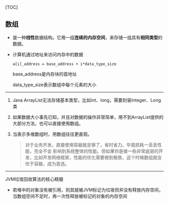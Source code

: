 [TOC]

## 数组

* 是一种**线性**数据结构。它用一组**连续的内存空间**，来存储一组具有**相同类型**的数据。

* 计算机通过地址来访问内存中的数据

  ```
  a[i]_address = base_address + i*data_type_size
  ```

  base_address是内存块的首地址

  data_type_size表示数组中每个元素的大小

---

1. Java ArrayList无法存储基本类型，比如int、long，需要封装Integer、Long类

2. 如果数据大小事先已知，并且对数据的操作非常简单，用不到ArrayList提供的大部分方法，也可以直接使用数组。

3. 当表示多维数组时，用数组往往更直观。

   > 对于业务开发，直接使用容器就足够了，省时省力。毕竟损耗一丢丢性能，完全不会
   > 影响到系统整体的性能。但如果你是做一些非常底层的开发，比如开发网络框架，性能的优化需要做到极致，这个时候数组就会优于容器，成为首选。

----

JVM垃圾回收算法的核心精髓

* 若堆中的对象没有被引用，则其就被JVM标记为垃圾但并没有释放内存空间，当数组空间不足时，再一次性释放被标记的对象的内存空间